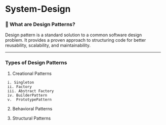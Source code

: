 # System-Design

### 📖 What are Design Patterns?

Design pattern is a standard solution to a common software design problem. It provides a proven approach to structuring code for better reusability, scalability, and maintainability.

---
### Types of Design Patterns

1. Creational Patterns
 ```
  i. Singleton 
  ii. Factory
  iii. Abstract Factory
  iv. BuilderPattern
  v.  PrototypePattern
```

2. Behavioral Patterns

3. Structural Patterns

